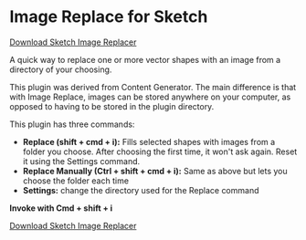 # Image Replace for Sketch

[Download Sketch Image Replacer](https://github.com/iansilber/sketch-image-replace/archive/master.zip)

A quick way to replace one or more vector shapes with an image from a directory of your choosing.

This plugin was derived from Content Generator. The main difference is that with Image Replace, images can be stored anywhere on your computer, as opposed to having to be stored in the plugin directory.

This plugin has three commands:

* **Replace (shift + cmd + i):** Fills selected shapes with images from a folder you choose. After choosing the first time, it won't ask again. Reset it using the Settings command.
* **Replace Manually (Ctrl + shift + cmd + i):** Same as above but lets you choose the folder each time
* **Settings:** change the directory used for the Replace command

**Invoke with Cmd + shift + i**

[Download Sketch Image Replacer](https://github.com/iansilber/sketch-image-replace/archive/master.zip)
